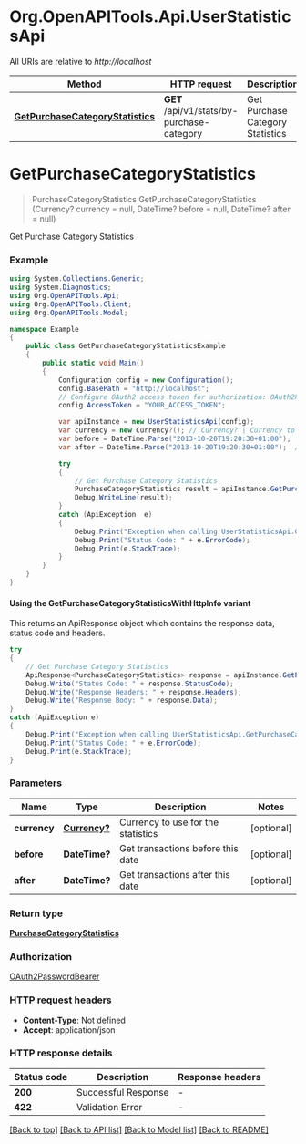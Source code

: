 # Org.OpenAPITools.Api.UserStatisticsApi

All URIs are relative to *http://localhost*

| Method | HTTP request | Description |
|--------|--------------|-------------|
| [**GetPurchaseCategoryStatistics**](UserStatisticsApi.md#getpurchasecategorystatistics) | **GET** /api/v1/stats/by-purchase-category | Get Purchase Category Statistics |

<a id="getpurchasecategorystatistics"></a>
# **GetPurchaseCategoryStatistics**
> PurchaseCategoryStatistics GetPurchaseCategoryStatistics (Currency? currency = null, DateTime? before = null, DateTime? after = null)

Get Purchase Category Statistics

### Example
```csharp
using System.Collections.Generic;
using System.Diagnostics;
using Org.OpenAPITools.Api;
using Org.OpenAPITools.Client;
using Org.OpenAPITools.Model;

namespace Example
{
    public class GetPurchaseCategoryStatisticsExample
    {
        public static void Main()
        {
            Configuration config = new Configuration();
            config.BasePath = "http://localhost";
            // Configure OAuth2 access token for authorization: OAuth2PasswordBearer
            config.AccessToken = "YOUR_ACCESS_TOKEN";

            var apiInstance = new UserStatisticsApi(config);
            var currency = new Currency?(); // Currency? | Currency to use for the statistics (optional) 
            var before = DateTime.Parse("2013-10-20T19:20:30+01:00");  // DateTime? | Get transactions before this date (optional) 
            var after = DateTime.Parse("2013-10-20T19:20:30+01:00");  // DateTime? | Get transactions after this date (optional) 

            try
            {
                // Get Purchase Category Statistics
                PurchaseCategoryStatistics result = apiInstance.GetPurchaseCategoryStatistics(currency, before, after);
                Debug.WriteLine(result);
            }
            catch (ApiException  e)
            {
                Debug.Print("Exception when calling UserStatisticsApi.GetPurchaseCategoryStatistics: " + e.Message);
                Debug.Print("Status Code: " + e.ErrorCode);
                Debug.Print(e.StackTrace);
            }
        }
    }
}
```

#### Using the GetPurchaseCategoryStatisticsWithHttpInfo variant
This returns an ApiResponse object which contains the response data, status code and headers.

```csharp
try
{
    // Get Purchase Category Statistics
    ApiResponse<PurchaseCategoryStatistics> response = apiInstance.GetPurchaseCategoryStatisticsWithHttpInfo(currency, before, after);
    Debug.Write("Status Code: " + response.StatusCode);
    Debug.Write("Response Headers: " + response.Headers);
    Debug.Write("Response Body: " + response.Data);
}
catch (ApiException e)
{
    Debug.Print("Exception when calling UserStatisticsApi.GetPurchaseCategoryStatisticsWithHttpInfo: " + e.Message);
    Debug.Print("Status Code: " + e.ErrorCode);
    Debug.Print(e.StackTrace);
}
```

### Parameters

| Name | Type | Description | Notes |
|------|------|-------------|-------|
| **currency** | [**Currency?**](Currency?.md) | Currency to use for the statistics | [optional]  |
| **before** | **DateTime?** | Get transactions before this date | [optional]  |
| **after** | **DateTime?** | Get transactions after this date | [optional]  |

### Return type

[**PurchaseCategoryStatistics**](PurchaseCategoryStatistics.md)

### Authorization

[OAuth2PasswordBearer](../README.md#OAuth2PasswordBearer)

### HTTP request headers

 - **Content-Type**: Not defined
 - **Accept**: application/json


### HTTP response details
| Status code | Description | Response headers |
|-------------|-------------|------------------|
| **200** | Successful Response |  -  |
| **422** | Validation Error |  -  |

[[Back to top]](#) [[Back to API list]](../README.md#documentation-for-api-endpoints) [[Back to Model list]](../README.md#documentation-for-models) [[Back to README]](../README.md)

